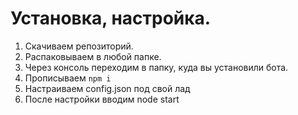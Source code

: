 # Установка, настройка.

1. Скачиваем репозиторий.
2. Распаковываем в любой папке.
3. Через консоль переходим в папку, куда вы установили бота.
4. Прописываем ```npm i```
5. Настраиваем config.json под свой лад
6. После настройки вводим node start